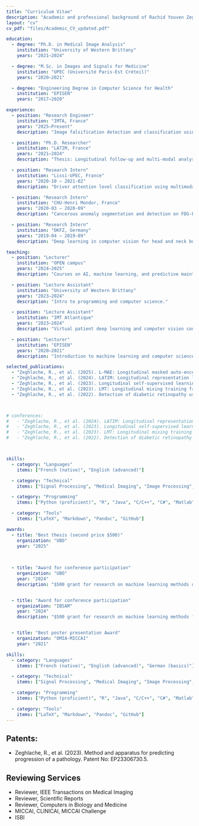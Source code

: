 ```yaml
---
title: "Curriculum Vitae"
description: "Academic and professional background of Rachid Youven Zeghlache"
layout: "cv"
cv_pdf: "files/Academic_CV_updated.pdf"

education:
  - degree: "Ph.D. in Medical Image Analysis"
    institution: "University of Western Brittany"
    years: "2021–2024"

  - degree: "M.Sc. in Images and Signals for Medicine"
    institution: "UPEC (Université Paris-Est Créteil)"
    years: "2020–2021"

  - degree: "Engineering Degree in Computer Science for Health"
    institution: "EPISEN"
    years: "2017–2020"

experience:
  - position: "Research Engineer"
    institution: "IMTA, France"
    years: "2025–Present"
    description: "Image falsification detection and classification using explainable AI."

  - position: "Ph.D. Researcher"
    institution: "LATIM, France"
    years: "2021–2024"
    description: "Thesis: Longitudinal follow-up and multi-modal analysis for prediction of diabetic retinopathy progression using deep learning."

  - position: "Research Intern"
    institution: "Lissi-UPEC, France"
    years: "2020-10 – 2021-02"
    description: "Driver attention level classification using multimodality and deep learning."

  - position: "Research Intern"
    institution: "CHU-Henri Mondor, France"
    years: "2020-03 – 2020-09"
    description: "Cancerous anomaly segmentation and detection on FDG-PET scans using a Bayesian framework."

  - position: "Research Intern"
    institution: "DKFZ, Germany"
    years: "2019-04 – 2019-09"
    description: "Deep learning in computer vision for head and neck bone segmentation in CT scans."

teaching:
  - position: "Lecturer"
    institution: "OPEN campus"
    years: "2024–2025"
    description: "Courses on AI, machine learning, and predictive maintenance."

  - position: "Lecture Assistant"
    institution: "University of Western Brittany"
    years: "2023–2024"
    description: "Intro to programming and computer science."

  - position: "Lecture Assistant"
    institution: "IMT Atlantique"
    years: "2023–2024"
    description: "Virtual patient deep learning and computer vision courses."

  - position: "Lecturer"
    institution: "EPISEN"
    years: "2020–2021"
    description: "Introduction to machine learning and computer science for health."

selected_publications:
  - "Zeghlache, R., et al. (2025). L-MAE: Longitudinal masked auto-encoder for diabetic retinopathy progression prediction. *Computers in Biology and Medicine*, 185, 109508."
  - "Zeghlache, R., et al. (2024). LATIM: Longitudinal representation learning for disease progression. *MICCAI*."
  - "Zeghlache, R., et al. (2023). Longitudinal self-supervised learning using neural ODEs. *PRedictive Intelligence In MEdicine*."
  - "Zeghlache, R., et al. (2023). LMT: Longitudinal mixing training from a single image. *Machine Learning in Medical Imaging*."
  - "Zeghlache, R., et al. (2022). Detection of diabetic retinopathy using longitudinal SSL. *Ophthalmic Medical Image Analysis*."



# conferences:
#   - "Zeghlache, R., et al. (2024). LATIM: Longitudinal representation learning for disease progression. *MICCAI*."
#   - "Zeghlache, R., et al. (2023). Longitudinal self-supervised learning using neural ODEs. *PRedictive Intelligence In MEdicine*."
#   - "Zeghlache, R., et al. (2023). LMT: Longitudinal mixing training from a single image. *Machine Learning in Medical Imaging*."
#   - "Zeghlache, R., et al. (2022). Detection of diabetic retinopathy using longitudinal SSL. *Ophthalmic Medical Image Analysis*."



skills:
  - category: "Languages"
    items: ["French (native)", "English (advanced)"]

  - category: "Technical"
    items: ["Signal Processing", "Medical Imaging", "Image Processing", "Machine Learning", "Computer Vision"]

  - category: "Programming"
    items: ["Python (proficient)", "R", "Java", "C/C++", "C#", "Matlab", "LaTeX"]

  - category: "Tools"
    items: ["LaTeX", "Markdown", "Pandoc", "GitHub"]

awards:
  - title: "Best thesis (second price $500)"
    organization: "UBO"
    year: "2025"
    

    
  - title: "Award for conference participation"
    organization: "UBO"
    year: "2024"
    description: "$500 grant for research on machine learning methods discovery."


  - title: "Award for conference participation"
    organization: "IBSAM"
    year: "2024"
    description: "$500 grant for research on machine learning methods for biological discovery."


  - title: "Best poster presentation Award"
    organization: "OMIA-MICCAI"
    year: "2021"

skills:
  - category: "Languages"
    items: ["French (native)", "English (advanced)", "German (basics)"]

  - category: "Technical"
    items: ["Signal Processing", "Medical Imaging", "Image Processing", "Machine Learning", "Computer Vision"]

  - category: "Programming"
    items: ["Python (proficient)", "R", "Java", "C/C++", "C#", "Matlab", "LaTeX"]

  - category: "Tools"
    items: ["LaTeX", "Markdown", "Pandoc", "GitHub"]
---
```




## Patents:
  - Zeghlache, R., et al. (2023). Method and apparatus for predicting progression of a pathology. Patent No: EP23306730.5.


## Reviewing Services

  - Reviewer, IEEE Transactions on Medical Imaging
-  Reviewer, Scientific Reports
  - Reviewer, Computers in Biology and Medicine
  - MICCAI, CLINICAI, MICCAI Challenge
  - ISBI




